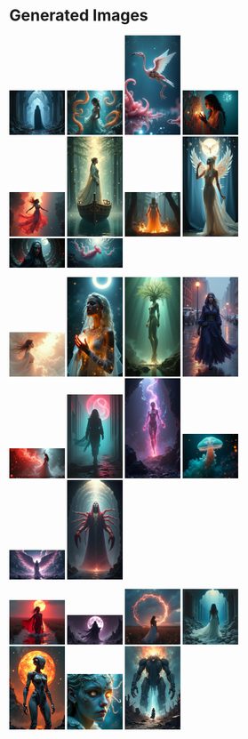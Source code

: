 # Generated Images



<img src="2025_06_20_01.png" width="100"/> <img src="2025_06_20_02.png" width="100"/> <img src="2025_06_20_03.png" width="100"/> <img src="2025_06_20_04.png" width="100"/> <img src="2025_06_20_05.png" width="100"/> <img src="2025_06_20_06.png" width="100"/> <img src="2025_06_20_07.png" width="100"/> <img src="2025_06_20_08.png" width="100"/> <img src="2025_06_20_09.png" width="100"/> <img src="2025_06_20_10.png" width="100"/>

<img src="2025_06_20_11.png" width="100"/> <img src="2025_06_20_12.png" width="100"/> <img src="2025_06_20_13.png" width="100"/> <img src="2025_06_20_14.png" width="100"/> <img src="2025_06_20_15.png" width="100"/> <img src="2025_06_20_16.png" width="100"/> <img src="2025_06_20_17.png" width="100"/> <img src="2025_06_20_18.png" width="100"/> <img src="2025_06_20_19.png" width="100"/> <img src="2025_06_20_20.png" width="100"/>

<img src="2025_06_20_21.png" width="100"/> <img src="2025_06_20_22.png" width="100"/> <img src="2025_06_20_23.png" width="100"/> <img src="2025_06_20_24.png" width="100"/> <img src="2025_06_20_25.png" width="100"/> <img src="2025_06_20_26.png" width="100"/> <img src="2025_06_20_27.png" width="100"/>